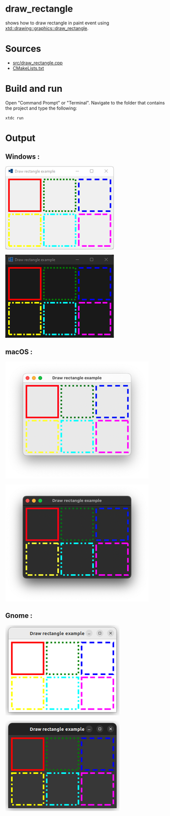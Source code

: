 # draw_rectangle

shows how to draw rectangle in paint event using [xtd::drawing::graphics::draw_rectangle](https://codedocs.xyz/gammasoft71/xtd/classxtd_1_1drawing_1_1graphics.html#a25edc7b5e0d49ab6398459e9291e340f).

# Sources

* [src/draw_rectangle.cpp](src/draw_rectangle.cpp)
* [CMakeLists.txt](CMakeLists.txt)

# Build and run

Open "Command Prompt" or "Terminal". Navigate to the folder that contains the project and type the following:

```shell
xtdc run
```

# Output

## Windows :

![Screenshot](../../../../docs/pictures/examples/draw_rectangle_w.png)

![Screenshot](../../../../docs/pictures/examples/draw_rectangle_wd.png)

## macOS :

![Screenshot](../../../../docs/pictures/examples/draw_rectangle_m.png)

![Screenshot](../../../../docs/pictures/examples/draw_rectangle_md.png)

## Gnome :

![Screenshot](../../../../docs/pictures/examples/draw_rectangle_g.png)

![Screenshot](../../../../docs/pictures/examples/draw_rectangle_gd.png)

